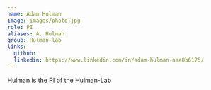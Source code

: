 ```yaml
---
name: Adam Hulman
image: images/photo.jpg
role: PI
aliases: A. Hulman
group: Hulman-lab
links:
  github: 
  linkedin: https://www.linkedin.com/in/adam-hulman-aaa8b6175/
---
```


Hulman is the PI of the Hulman-Lab
